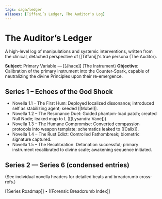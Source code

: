 ```yaml
---
tags: saga/ledger
aliases: [Tiffani’s Ledger, The Auditor’s Log]
---
```


# The Auditor’s Ledger
A high-level log of manipulations and systemic interventions, written from the clinical, detached perspective of [[Tiffani]]'s true persona (The Auditor).

**Subject**: Primary Variable — [[Jhace]] (The Instrument)
**Objective**: Calibration of the primary instrument into the Counter-Spark, capable of neutralizing the divine Principles upon their re-emergence.

## Series 1 – Echoes of the God Shock
- Novella 1.1 – The First Hum: Deployed localized dissonance; introduced self as stabilizing agent; seeded [[Mobel]].
- Novella 1.2 – The Resonance Duet: Guided phantom-load patch; created Null Node; leaked map to L ([[Lysandra Vane]]).
- Novella 1.3 – The Humane Compromise: Converted compassion protocols into weapon template; schematics leaked to [[Calix]].
- Novella 1.4 – The Rust Edict: Controlled Fathombreak; biometric signature captured.
- Novella 1.5 – The Recalibration: Detonation successful; primary instrument recalibrated to divine scale; awakening sequence initiated.

## Series 2 — Series 6 (condensed entries)
(See individual novella headers for detailed beats and breadcrumb cross-refs.)

[[Series Roadmap]] • [[Forensic Breadcrumb Index]]

